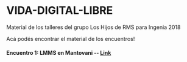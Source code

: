 # VIDA-DIGITAL-LIBRE
Material de los talleres del grupo Los Hijos de RMS para Ingenia 2018

Acá podés encontrar el material de los encuentros!

#### Encuentro 1: LMMS en Mantovani  -- [Link](https://github.com/CutSomeSlack/VIDA-DIGITAL-LIBRE/tree/master/LMMS-Mantovani)

